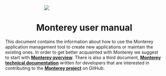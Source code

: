 <div style="width: 256px; margin: 0 auto;">
<img src="https://cloud.githubusercontent.com/assets/2189477/17883198/98b9c8aa-6911-11e6-8dba-1d8defeca376.png"/>
</div>

<h1 style="text-align: center;">Monterey user manual</h1>

This document contains the information about how to use the Monterey application management tool to create new applications or maintain the existing ones. In order to get better acquainted with Monterey we suggest to start with **[Monterey overview](https://aurelia-ui-toolkits.gitbooks.io/monterey-overview/content/)**. There is also a third document, **[Monterey technical documentation](https://aurelia-ui-toolkits.gitbooks.io/monterey-technical-documentation/content/)** written for developers that are interested in contributing to the **[Monterey project](https://github.com/monterey-framework)** on GitHub.





